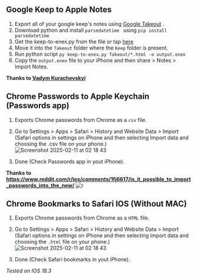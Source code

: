 ## Google Keep to Apple Notes
1. Export all of your google keep's notes using [Google Takeout](https://takeout.google.com/) .
2. Download python and install `parsedatetime ` using `pip install parsedatetime `
3. Get the keep-to-enex.py from the file or tap [here](https://github.com/intelQong/Google-to-Apple/blob/main/keep-to-enex.py)
4. Move it into  the `Takeout` folder where the `Keep` folder is present.
5. Run python script `py keep-to-enex.py Takeout/*.html -o output.enex`
6. Copy the `output.enex` file to your iPhone and then share > Notes > Import Notes.
   
**Thanks to [Vadym Kurachevskyi](https://gitlab.com/hmvs1/google-keep-to-evernote-converter)**

## Chrome Passwords to Apple Keychain (Passwords app)
1. Exports Chrome passwords from Chrome as a `csv` file.
2. Go to Settings > Apps > Safari > History and Website Data > Import (Safari options in settings on iPhone and then selecting Import data and choosing the .csv file on your phone.)
   ![Screenshot 2025-02-11 at 02 18 43](https://github.com/user-attachments/assets/69b641ea-bcaa-492f-8618-c56e6f4b84ff)
   
4. Done (Check Passwords app in yout iPhone).

**Thanks to https://www.reddit.com/r/ios/comments/1fj6617/is_it_possible_to_import_passwords_into_the_new/**
![r](https://github.com/user-attachments/assets/87ab5484-41b1-444a-bf8f-239e30ad9db8)

## Chrome Bookmarks to Safari IOS (Without MAC)

1. Exports Chrome passwords from Chrome as a `HTML` file.
2. Go to Settings > Apps > Safari > History and Website Data > Import (Safari options in settings on iPhone and then selecting Import data and choosing the `.html` file on your phone.)
   ![Screenshot 2025-02-11 at 02 18 43](https://github.com/user-attachments/assets/69b641ea-bcaa-492f-8618-c56e6f4b84ff)
   
4. Done (Check Safari bookmarks in yout iPhone).

_*Tested on IOS 18.3*_

